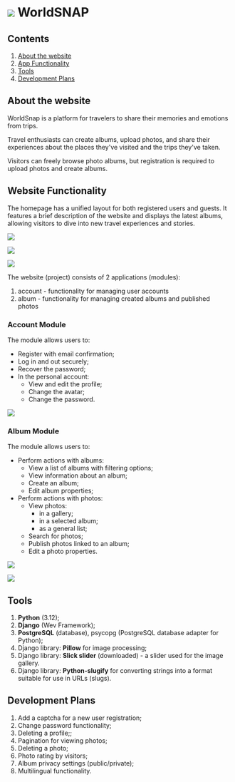 # ![](static/touristalbum/img/favicon.ico) WorldSNAP
## Contents
1. [About the website](#About-the-website)
2. [App Functionality](#App-Functionality)
3. [Tools](#Tools)
4. [Development Plans](#Development-Plans)

## About the website

WorldSnap is a platform for travelers to share their memories and emotions from trips. 

Travel enthusiasts can create albums, upload photos, and share their experiences about the places they've visited and the trips they've taken.

Visitors can freely browse photo albums, but registration is required to upload photos and create albums.

## Website Functionality

The homepage has a unified layout for both registered users and guests. It features a brief description of the website and displays the latest albums, allowing visitors to dive into new travel experiences and stories.

![](static/touristalbum/img//screens/homepage_ru.png)

![](static/touristalbum/img//screens/homepage_sm_ru.png)

![](static/touristalbum/img//screens/menu_sm_ru.png)

The website (project) consists of 2 applications (modules):
1. account - functionality for managing user accounts
2. album - functionality for managing created albums and published photos

### Account Module

The module allows users to:

* Register with email confirmation;
* Log in and out securely;
* Recover the password;
* In the personal account:
    + View and edit the profile;
    + Change the avatar;
    + Change the password.

![](static/touristalbum/img//screens/account_ru.png)


### Album Module

The module allows users to:

* Perform actions with albums:
    + View a list of albums with filtering options;
    + View information about an album;
    + Create an album;
    + Edit album properties;
* Perform actions with photos:
    + View photos:
        - in a gallery;
        - in a selected album;
        - as a general list;
    + Search for photos;
    + Publish photos linked to an album;
    + Edit a photo properties.

![](static/touristalbum/img//screens/albums_ru.png)

![](static/touristalbum/img//screens/gallery_ru.png)

## Tools
1. **Python** (3.12);
2. **Django** (Wev Framework);
3. **PostgreSQL** (database), psycopg (PostgreSQL database adapter for Python);
4. Django library: **Pillow** for image processing;
5. Django library: **Slick slider** (downloaded) - a slider used for the image gallery.
6. Django library: **Python-slugify** for converting strings into a format suitable for use in URLs (slugs).

## Development Plans

1. Add a captcha for a new user registration;
2. Change password functionality;
3. Deleting a profile;;
4. Pagination for viewing photos;
5. Deleting a photo;
6. Photo rating by visitors;
7. Album privacy settings (public/private);
8. Multilingual functionality.
